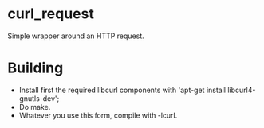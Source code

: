 # curl_request

Simple wrapper around an HTTP request.

# Building

- Install first the required libcurl components with 'apt-get install libcurl4-gnutls-dev';
- Do make.
- Whatever you use this form, compile with -lcurl.
